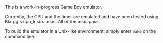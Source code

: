 This is a work-in-progress Game Boy emulator.

Currently, the CPU and the timer are emulated and have been tested using Blargg's cpu_instrs tests.
All of the tests pass.

To build the emulator in a Unix-like environment, simply enter `make` on the command line.
